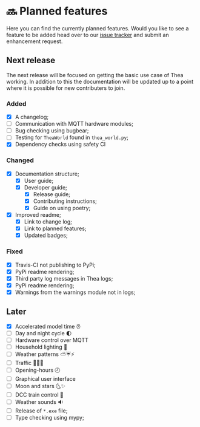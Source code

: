 # 🔜 Planned features

Here you can find the currently planned features. Would you like to 
see a feature to be added head over to our 
[issue tracker](https://github.com/mikevansighem/thea/issues)
and submit an enhancement request.

## Next release

The next release will be focused on getting the basic use case of 
Thea working. In addition to this the documentation will be updated
up to a point where it is possible for new contributers to join.

### Added

-   [x] A changelog;
-   [ ] Communication with MQTT hardware modules;
-   [ ] Bug checking using bugbear;
-   [ ] Testing for `TheaWorld` found in `thea_world.py`;
-   [x] Dependency checks using safety CI

### Changed

-   [x] Documentation structure;
    -   [x] User guide;
    -   [x] Developer guide;
        -   [x] Release guide;
        -   [x] Contributing instructions;
        -   [x] Guide on using poetry;
- [x] Improved readme;
    -   [x] Link to change log;
    -   [x] Link to planned features;
    -   [x] Updated badges;

### Fixed

-   [x] Travis-CI not publishing to PyPi;
-   [x] PyPi readme rendering;
-   [x] Third party log messages in Thea logs;
-   [x] PyPi readme rendering;
-   [x] Warnings from the warnings module not in logs;

## Later

-   [x] Accelerated model time ⏰
-   [ ] Day and night cycle 🌓
-   [ ] Hardware control over MQTT
-   [ ] Household lighting 🏡
-   [ ] Weather patterns ⛅️☔⚡️
-   [ ] Traffic 🚗🚕🚌
-   [ ] Opening-hours 🕗
-   [ ] Graphical user interface
-   [ ] Moon and stars 🌜✨
-   [ ] DCC train control 🚂
-   [ ] Weather sounds 🔉
-   [ ] Release of `*.exe` file;
-   [ ] Type checking using mypy;
